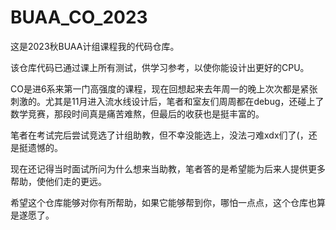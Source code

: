 # BUAA_CO_2023

这是2023秋BUAA计组课程我的代码仓库。

该仓库代码已通过课上所有测试，供学习参考，以使你能设计出更好的CPU。

CO是进6系来第一门高强度的课程，现在回想起来去年周一的晚上次次都是紧张刺激的。尤其是11月进入流水线设计后，笔者和室友们周周都在debug，还碰上了数学竞赛，那段时间真是痛苦难熬，但最后的收获也是挺丰富的。

笔者在考试完后尝试竞选了计组助教，但不幸没能选上，没法刁难xdx们了(，还是挺遗憾的。

现在还记得当时面试所问为什么想来当助教，笔者答的是希望能为后来人提供更多帮助，使他们走的更远。

希望这个仓库能够对你有所帮助，如果它能够帮到你，哪怕一点点，这个仓库也算是遂愿了。